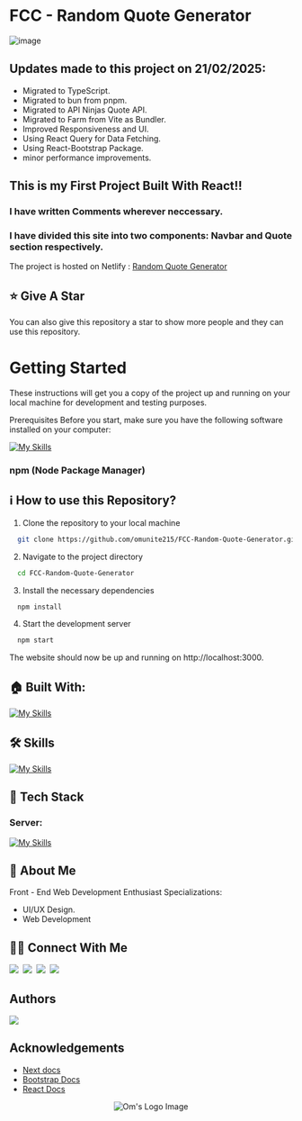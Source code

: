 # FCC - Random Quote Generator

![image](https://github.com/omunite215/FCC-Random-Quote-Generator/assets/78680563/0f016eb7-3b1b-4da0-a5fb-3040d439a7be)

## Updates made to this project on 21/02/2025:
- Migrated to TypeScript.
- Migrated to bun from pnpm.
- Migrated to API Ninjas Quote API.
- Migrated to Farm from Vite as Bundler.
- Improved Responsiveness and UI.
- Using React Query for Data Fetching.
- Using React-Bootstrap Package.
- minor performance improvements.

## This is my First Project Built With React!!

### I have written Comments wherever neccessary.
### I have divided this site into two components: Navbar and Quote section respectively.

The project is hosted on Netlify : [Random Quote Generator](https://randomquotegeneratorbyom.netlify.app/)

## :star: Give A Star

You can also give this repository a star to show more people and they can use this repository.

# Getting Started
These instructions will get you a copy of the project up and running on your local machine for development and testing purposes.

Prerequisites
Before you start, make sure you have the following software installed on your computer:

[![My Skills](https://skillicons.dev/icons?i=nodejs)](https://skillicons.dev)
### npm (Node Package Manager)

## ℹ️ How to use this Repository?

1. Clone the repository to your local machine

```bash
  git clone https://github.com/omunite215/FCC-Random-Quote-Generator.git

```
2. Navigate to the project directory

```bash
  cd FCC-Random-Quote-Generator
```
3. Install the necessary dependencies
```bash
  npm install
```

4. Start the development server
```bash
  npm start
```

The website should now be up and running on http://localhost:3000.

## 🏠 Built With:
[![My Skills](https://skillicons.dev/icons?i=react,bootstrap)](https://skillicons.dev)

## 🛠 Skills
[![My Skills](https://skillicons.dev/icons?i=js,html,css)](https://skillicons.dev)


## 📲 Tech Stack

### **Server:** 
[![My Skills](https://skillicons.dev/icons?i=netlify)](https://skillicons.dev)


## 🚀 About Me
Front - End Web Development Enthusiast
Specializations:
- UI/UX Design.
- Web Development

## 🙋‍♂️ Connect With Me
[<img src="https://skillicons.dev/icons?i=github" />](https://github.com/omunite215)&nbsp;
[<img src="https://skillicons.dev/icons?i=linkedin" />](https://www.linkedin.com/in/om-patel-401068143/)&nbsp;
[<img src="https://skillicons.dev/icons?i=instagram" />](https://www.instagram.com/_21omp/)&nbsp;
[<img src="https://skillicons.dev/icons?i=devto" />](https://portfolio-jade-gamma-13.vercel.app/)

## Authors
<p align="left">
  <a href="https://skillicons.dev">
    <a href="https://github.com/omunite215">
      <img src="https://skillicons.dev/icons?i=github" />
    </a>
  </a>
</p>


## Acknowledgements

 - [Next docs](https://nextjs.org/docs)
 - [Bootstrap Docs](https://getbootstrap.com/docs/5.3/getting-started/introduction/)
 - [React Docs](https://reactjs.org/)


<p align="center">
  <img src="https://github.com/omunite215/FCC-Random-Quote-Generator/assets/78680563/613aa88f-ca0f-4820-9ba5-aae10dcc0c5e" alt="Om's Logo Image"/>
</p>